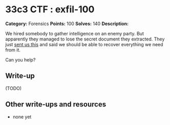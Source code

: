 # 33c3 CTF : exfil-100

**Category:** Forensics
**Points:** 100
**Solves:** 140
**Description:**

We hired somebody to gather intelligence on an enemy party. But apparently they managed to lose the secret document they extracted. They just [sent us this](exfil.tar.xz) and said we should be able to recover everything we need from it.

Can you help?

## Write-up

(TODO)

## Other write-ups and resources

* none yet
